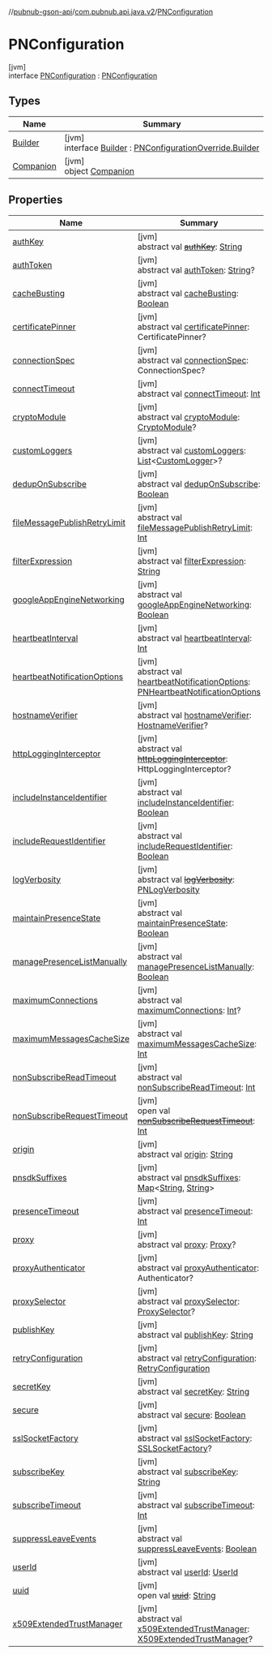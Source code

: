 //[pubnub-gson-api](../../../index.md)/[com.pubnub.api.java.v2](../index.md)/[PNConfiguration](index.md)

# PNConfiguration

[jvm]\
interface [PNConfiguration](index.md) : [PNConfiguration](../../../../../pubnub-kotlin/pubnub-kotlin-core-api/pubnub-kotlin-core-api/com.pubnub.api.v2/-p-n-configuration/index.md)

## Types

| Name | Summary |
|---|---|
| [Builder](-builder/index.md) | [jvm]<br>interface [Builder](-builder/index.md) : [PNConfigurationOverride.Builder](../-p-n-configuration-override/-builder/index.md) |
| [Companion](-companion/index.md) | [jvm]<br>object [Companion](-companion/index.md) |

## Properties

| Name | Summary |
|---|---|
| [authKey](index.md#-77970311%2FProperties%2F126356644) | [jvm]<br>abstract val [~~authKey~~](index.md#-77970311%2FProperties%2F126356644): [String](https://kotlinlang.org/api/core/kotlin-stdlib/kotlin/-string/index.html) |
| [authToken](index.md#-2058033313%2FProperties%2F126356644) | [jvm]<br>abstract val [authToken](index.md#-2058033313%2FProperties%2F126356644): [String](https://kotlinlang.org/api/core/kotlin-stdlib/kotlin/-string/index.html)? |
| [cacheBusting](index.md#-264887010%2FProperties%2F126356644) | [jvm]<br>abstract val [cacheBusting](index.md#-264887010%2FProperties%2F126356644): [Boolean](https://kotlinlang.org/api/core/kotlin-stdlib/kotlin/-boolean/index.html) |
| [certificatePinner](index.md#731803315%2FProperties%2F126356644) | [jvm]<br>abstract val [certificatePinner](index.md#731803315%2FProperties%2F126356644): CertificatePinner? |
| [connectionSpec](index.md#-755649967%2FProperties%2F126356644) | [jvm]<br>abstract val [connectionSpec](index.md#-755649967%2FProperties%2F126356644): ConnectionSpec? |
| [connectTimeout](index.md#-735333709%2FProperties%2F126356644) | [jvm]<br>abstract val [connectTimeout](index.md#-735333709%2FProperties%2F126356644): [Int](https://kotlinlang.org/api/core/kotlin-stdlib/kotlin/-int/index.html) |
| [cryptoModule](index.md#-1349644995%2FProperties%2F126356644) | [jvm]<br>abstract val [cryptoModule](index.md#-1349644995%2FProperties%2F126356644): [CryptoModule](../../../../../pubnub-kotlin/pubnub-kotlin-core-api/pubnub-kotlin-core-api/com.pubnub.api.crypto/-crypto-module/index.md)? |
| [customLoggers](index.md#436045310%2FProperties%2F126356644) | [jvm]<br>abstract val [customLoggers](index.md#436045310%2FProperties%2F126356644): [List](https://kotlinlang.org/api/core/kotlin-stdlib/kotlin.collections/-list/index.html)&lt;[CustomLogger](../../../../../pubnub-kotlin/pubnub-kotlin-core-api/pubnub-kotlin-core-api/com.pubnub.api.logging/-custom-logger/index.md)&gt;? |
| [dedupOnSubscribe](index.md#-1599419427%2FProperties%2F126356644) | [jvm]<br>abstract val [dedupOnSubscribe](index.md#-1599419427%2FProperties%2F126356644): [Boolean](https://kotlinlang.org/api/core/kotlin-stdlib/kotlin/-boolean/index.html) |
| [fileMessagePublishRetryLimit](index.md#-1820492717%2FProperties%2F126356644) | [jvm]<br>abstract val [fileMessagePublishRetryLimit](index.md#-1820492717%2FProperties%2F126356644): [Int](https://kotlinlang.org/api/core/kotlin-stdlib/kotlin/-int/index.html) |
| [filterExpression](index.md#2102789754%2FProperties%2F126356644) | [jvm]<br>abstract val [filterExpression](index.md#2102789754%2FProperties%2F126356644): [String](https://kotlinlang.org/api/core/kotlin-stdlib/kotlin/-string/index.html) |
| [googleAppEngineNetworking](index.md#-950733038%2FProperties%2F126356644) | [jvm]<br>abstract val [googleAppEngineNetworking](index.md#-950733038%2FProperties%2F126356644): [Boolean](https://kotlinlang.org/api/core/kotlin-stdlib/kotlin/-boolean/index.html) |
| [heartbeatInterval](index.md#-1877024337%2FProperties%2F126356644) | [jvm]<br>abstract val [heartbeatInterval](index.md#-1877024337%2FProperties%2F126356644): [Int](https://kotlinlang.org/api/core/kotlin-stdlib/kotlin/-int/index.html) |
| [heartbeatNotificationOptions](index.md#767335539%2FProperties%2F126356644) | [jvm]<br>abstract val [heartbeatNotificationOptions](index.md#767335539%2FProperties%2F126356644): [PNHeartbeatNotificationOptions](../../../../../pubnub-kotlin/pubnub-kotlin-core-api/pubnub-kotlin-core-api/com.pubnub.api.enums/-p-n-heartbeat-notification-options/index.md) |
| [hostnameVerifier](index.md#-1452668767%2FProperties%2F126356644) | [jvm]<br>abstract val [hostnameVerifier](index.md#-1452668767%2FProperties%2F126356644): [HostnameVerifier](https://docs.oracle.com/javase/8/docs/api/javax/net/ssl/HostnameVerifier.html)? |
| [httpLoggingInterceptor](index.md#-864968004%2FProperties%2F126356644) | [jvm]<br>abstract val [~~httpLoggingInterceptor~~](index.md#-864968004%2FProperties%2F126356644): HttpLoggingInterceptor? |
| [includeInstanceIdentifier](index.md#2091105866%2FProperties%2F126356644) | [jvm]<br>abstract val [includeInstanceIdentifier](index.md#2091105866%2FProperties%2F126356644): [Boolean](https://kotlinlang.org/api/core/kotlin-stdlib/kotlin/-boolean/index.html) |
| [includeRequestIdentifier](index.md#1417436378%2FProperties%2F126356644) | [jvm]<br>abstract val [includeRequestIdentifier](index.md#1417436378%2FProperties%2F126356644): [Boolean](https://kotlinlang.org/api/core/kotlin-stdlib/kotlin/-boolean/index.html) |
| [logVerbosity](index.md#-1800821405%2FProperties%2F126356644) | [jvm]<br>abstract val [~~logVerbosity~~](index.md#-1800821405%2FProperties%2F126356644): [PNLogVerbosity](../../../../../pubnub-kotlin/pubnub-kotlin-core-api/pubnub-kotlin-core-api/com.pubnub.api.enums/-p-n-log-verbosity/index.md) |
| [maintainPresenceState](index.md#226726085%2FProperties%2F126356644) | [jvm]<br>abstract val [maintainPresenceState](index.md#226726085%2FProperties%2F126356644): [Boolean](https://kotlinlang.org/api/core/kotlin-stdlib/kotlin/-boolean/index.html) |
| [managePresenceListManually](index.md#647784793%2FProperties%2F126356644) | [jvm]<br>abstract val [managePresenceListManually](index.md#647784793%2FProperties%2F126356644): [Boolean](https://kotlinlang.org/api/core/kotlin-stdlib/kotlin/-boolean/index.html) |
| [maximumConnections](index.md#-1390173195%2FProperties%2F126356644) | [jvm]<br>abstract val [maximumConnections](index.md#-1390173195%2FProperties%2F126356644): [Int](https://kotlinlang.org/api/core/kotlin-stdlib/kotlin/-int/index.html)? |
| [maximumMessagesCacheSize](index.md#-1859434733%2FProperties%2F126356644) | [jvm]<br>abstract val [maximumMessagesCacheSize](index.md#-1859434733%2FProperties%2F126356644): [Int](https://kotlinlang.org/api/core/kotlin-stdlib/kotlin/-int/index.html) |
| [nonSubscribeReadTimeout](index.md#1929713730%2FProperties%2F126356644) | [jvm]<br>abstract val [nonSubscribeReadTimeout](index.md#1929713730%2FProperties%2F126356644): [Int](https://kotlinlang.org/api/core/kotlin-stdlib/kotlin/-int/index.html) |
| [nonSubscribeRequestTimeout](index.md#1864792347%2FProperties%2F126356644) | [jvm]<br>open val [~~nonSubscribeRequestTimeout~~](index.md#1864792347%2FProperties%2F126356644): [Int](https://kotlinlang.org/api/core/kotlin-stdlib/kotlin/-int/index.html) |
| [origin](index.md#1914998916%2FProperties%2F126356644) | [jvm]<br>abstract val [origin](index.md#1914998916%2FProperties%2F126356644): [String](https://kotlinlang.org/api/core/kotlin-stdlib/kotlin/-string/index.html) |
| [pnsdkSuffixes](index.md#-1282896651%2FProperties%2F126356644) | [jvm]<br>abstract val [pnsdkSuffixes](index.md#-1282896651%2FProperties%2F126356644): [Map](https://kotlinlang.org/api/core/kotlin-stdlib/kotlin.collections/-map/index.html)&lt;[String](https://kotlinlang.org/api/core/kotlin-stdlib/kotlin/-string/index.html), [String](https://kotlinlang.org/api/core/kotlin-stdlib/kotlin/-string/index.html)&gt; |
| [presenceTimeout](index.md#50825226%2FProperties%2F126356644) | [jvm]<br>abstract val [presenceTimeout](index.md#50825226%2FProperties%2F126356644): [Int](https://kotlinlang.org/api/core/kotlin-stdlib/kotlin/-int/index.html) |
| [proxy](index.md#1211077186%2FProperties%2F126356644) | [jvm]<br>abstract val [proxy](index.md#1211077186%2FProperties%2F126356644): [Proxy](https://docs.oracle.com/javase/8/docs/api/java/net/Proxy.html)? |
| [proxyAuthenticator](index.md#-1607474331%2FProperties%2F126356644) | [jvm]<br>abstract val [proxyAuthenticator](index.md#-1607474331%2FProperties%2F126356644): Authenticator? |
| [proxySelector](index.md#197693987%2FProperties%2F126356644) | [jvm]<br>abstract val [proxySelector](index.md#197693987%2FProperties%2F126356644): [ProxySelector](https://docs.oracle.com/javase/8/docs/api/java/net/ProxySelector.html)? |
| [publishKey](index.md#-1597294182%2FProperties%2F126356644) | [jvm]<br>abstract val [publishKey](index.md#-1597294182%2FProperties%2F126356644): [String](https://kotlinlang.org/api/core/kotlin-stdlib/kotlin/-string/index.html) |
| [retryConfiguration](index.md#-72226308%2FProperties%2F126356644) | [jvm]<br>abstract val [retryConfiguration](index.md#-72226308%2FProperties%2F126356644): [RetryConfiguration](../../../../../pubnub-kotlin/pubnub-kotlin-core-api/pubnub-kotlin-core-api/com.pubnub.api.retry/-retry-configuration/index.md) |
| [secretKey](index.md#-1909126975%2FProperties%2F126356644) | [jvm]<br>abstract val [secretKey](index.md#-1909126975%2FProperties%2F126356644): [String](https://kotlinlang.org/api/core/kotlin-stdlib/kotlin/-string/index.html) |
| [secure](index.md#-473452205%2FProperties%2F126356644) | [jvm]<br>abstract val [secure](index.md#-473452205%2FProperties%2F126356644): [Boolean](https://kotlinlang.org/api/core/kotlin-stdlib/kotlin/-boolean/index.html) |
| [sslSocketFactory](index.md#-338805857%2FProperties%2F126356644) | [jvm]<br>abstract val [sslSocketFactory](index.md#-338805857%2FProperties%2F126356644): [SSLSocketFactory](https://docs.oracle.com/javase/8/docs/api/javax/net/ssl/SSLSocketFactory.html)? |
| [subscribeKey](index.md#2036673557%2FProperties%2F126356644) | [jvm]<br>abstract val [subscribeKey](index.md#2036673557%2FProperties%2F126356644): [String](https://kotlinlang.org/api/core/kotlin-stdlib/kotlin/-string/index.html) |
| [subscribeTimeout](index.md#1092894675%2FProperties%2F126356644) | [jvm]<br>abstract val [subscribeTimeout](index.md#1092894675%2FProperties%2F126356644): [Int](https://kotlinlang.org/api/core/kotlin-stdlib/kotlin/-int/index.html) |
| [suppressLeaveEvents](index.md#612754261%2FProperties%2F126356644) | [jvm]<br>abstract val [suppressLeaveEvents](index.md#612754261%2FProperties%2F126356644): [Boolean](https://kotlinlang.org/api/core/kotlin-stdlib/kotlin/-boolean/index.html) |
| [userId](index.md#1734497636%2FProperties%2F126356644) | [jvm]<br>abstract val [userId](index.md#1734497636%2FProperties%2F126356644): [UserId](../../../../../pubnub-kotlin/pubnub-kotlin-core-api/pubnub-kotlin-core-api/com.pubnub.api/-user-id/index.md) |
| [uuid](index.md#-796748593%2FProperties%2F126356644) | [jvm]<br>open val [~~uuid~~](index.md#-796748593%2FProperties%2F126356644): [String](https://kotlinlang.org/api/core/kotlin-stdlib/kotlin/-string/index.html) |
| [x509ExtendedTrustManager](index.md#1884098934%2FProperties%2F126356644) | [jvm]<br>abstract val [x509ExtendedTrustManager](index.md#1884098934%2FProperties%2F126356644): [X509ExtendedTrustManager](https://docs.oracle.com/javase/8/docs/api/javax/net/ssl/X509ExtendedTrustManager.html)? |
